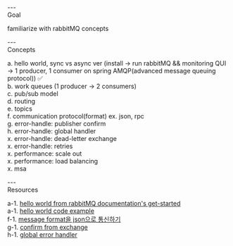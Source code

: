 ---\
Goal


familiarize with rabbitMQ concepts



---\
Concepts


a. hello world, sync vs async ver (install -> run rabbitMQ && monitoring QUI -> 1 producer, 1 consumer on spring AMQP(advanced message queuing protocol)) :white_check_mark:\
b. work queues (1 producer -> 2 consumers)\
c. pub/sub model\
d. routing\
e. topics\
f. communication protocol(format) ex. json, rpc\
g. error-handle: publisher confirm\
h. error-handle: global handler\
x. error-handle: dead-letter exchange\
x. error-handle: retries\
x. performance: scale out\
x. performance: load balancing\
x. msa


---\
Resources


a-1. [hello world from rabbitMQ documentation's get-started](https://www.rabbitmq.com/tutorials/tutorial-one-java) \
a-1. [hello world code example](https://github.com/spring-projects/spring-amqp-samples) \
f-1. [message format을 json으로 통신하기](https://github.dev/spring-projects/spring-amqp-samples) \
g-1. [confirm from exchange](https://github.dev/spring-projects/spring-amqp-samples) \
h-1. [global error handler](https://github.dev/spring-projects/spring-amqp-samples)
